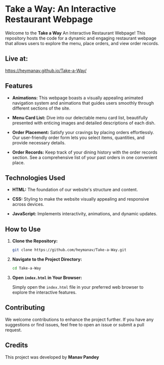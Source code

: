 # Take a Way: An Interactive Restaurant Webpage

Welcome to the **Take a Way** An Interactive Restaurant Webpage! This repository hosts the code for a dynamic and engaging restaurant webpage that allows users to explore the menu, place orders, and view order records.

## Live at:
   https://heymanav.github.io/Take-a-Way/
   

## Features

- **Animations:** This webpage boasts a visually appealing animated navigation system and animations that guides users smoothly through different sections of the site.

- **Menu Card List:** Dive into our delectable menu card list, beautifully presented with enticing images and detailed descriptions of each dish.

- **Order Placement:** Satisfy your cravings by placing orders effortlessly. Our user-friendly order form lets you select items, quantities, and provide necessary details.

- **Order Records:** Keep track of your dining history with the order records section. See a comprehensive list of your past orders in one convenient place.

## Technologies Used

- **HTML:** The foundation of our website's structure and content.

- **CSS:** Styling to make the website visually appealing and responsive across devices.

- **JavaScript:** Implements interactivity, animations, and dynamic updates.

## How to Use

1. **Clone the Repository:**

   ```bash
   git clone https://github.com/heymanav/Take-a-Way.git
   ```

2. **Navigate to the Project Directory:**

   ```bash
   cd Take-a-Way
   ```

3. **Open `index.html` in Your Browser:**

   Simply open the `index.html` file in your preferred web browser to explore the interactive features.

## Contributing

We welcome contributions to enhance the project further. If you have any suggestions or find issues, feel free to open an issue or submit a pull request.

## Credits

This project was developed by **Manav Pandey**
